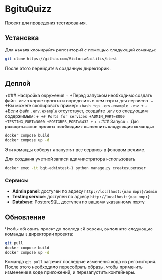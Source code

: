 # BgituQuizz

Проект для проведения тестирования.

## Установка

Для начала клонируйте репозиторий с помощью следующей команды:

```bash
git clone https://github.com/VictoriaGailitis/btest
```

После этого перейдите в созданную директорию.

## Деплой

+### Настройка окружения
+
+Перед запуском необходимо создать файл `.env` в корне проекта и определить в нем порты для сервисов.
+
+Вы можете скопировать пример:
+```bash
+cp .env.example .env
+```
+
+Если файл `.env.example` отсутствует, создайте `.env` со следующим содержимым:
+```
+# Ports for services
+ADMIN_PORT=8000
+TESTING_PORT=3000
+POSTGRES_PORT=5432
+```
+
+### Запуск
+
Для развертывания проекта необходимо выполнить следующие команды:

```bash
docker compose build
docker compose up -d
```

Эти команды соберут и запустят все сервисы в фоновом режиме.

Для создания учетной записи адимнистратора использовать 
```bash
docker exec -it bqt-admintest-1 python manage.py createsuperuser
```

### Сервисы

- **Admin panel**: доступен по адресу `http://localhost:{ваш порт}/admin`
- **Testing service**: доступен по адресу `http://localhost:{ваш порт}`
- **Database**: PostgreSQL, доступен по вашему указанному порту

## Обновление

Чтобы обновить проект до последней версии, выполните следующие команды в директории проекта:

```bash
git pull
docker compose build
docker compose up -d
```

Команда `git pull` загрузит последние изменения кода из репозитория. После этого необходимо пересобрать образы, чтобы применить изменения в коде приложений, и перезапустить контейнеры.



